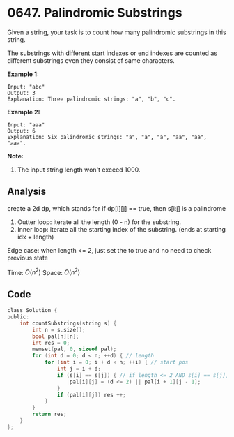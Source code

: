 # 0647. Palindromic Substrings

Given a string, your task is to count how many palindromic substrings in this string.

The substrings with different start indexes or end indexes are counted as different substrings even they consist of same characters.

**Example 1:**

```
Input: "abc"
Output: 3
Explanation: Three palindromic strings: "a", "b", "c".
```

 

**Example 2:**

```
Input: "aaa"
Output: 6
Explanation: Six palindromic strings: "a", "a", "a", "aa", "aa", "aaa".
```

 

**Note:**

1. The input string length won't exceed 1000.

## Analysis

create a 2d dp, which stands for if dp[i][j] == true, then s[i:j] is a palindrome

1. Outter loop: iterate all the length (0 - n) for the substring.
2. Inner loop: iterate all the starting index of the substring. (ends at starting idx + length)

Edge case: when length <= 2, just set the to true and no need to check previous state

Time: $O(n^2)$
Space: $O(n^2)$

## Code

```c
class Solution {
public:
    int countSubstrings(string s) {
        int n = s.size();
        bool pal[n][n];
        int res = 0;
        memset(pal, 0, sizeof pal);
        for (int d = 0; d < n; ++d) { // length
            for (int i = 0; i + d < n; ++i) { // start pos
                int j = i + d;
                if (s[i] == s[j]) { // if length <= 2 AND s[i] == s[j], simply set pal[i][j] to true
                    pal[i][j] = (d <= 2) || pal[i + 1][j - 1];
                }
                if (pal[i][j]) res ++;
            }
        }
        return res;
    }
};
```